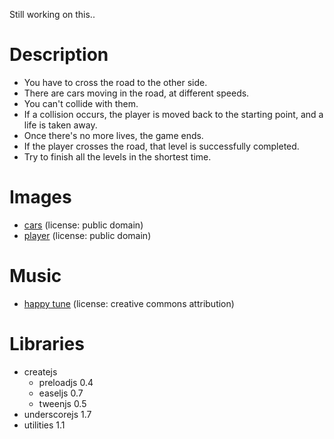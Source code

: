 Still working on this..


Description
===========

- You have to cross the road to the other side.
- There are cars moving in the road, at different speeds.
- You can't collide with them.
- If a collision occurs, the player is moved back to the starting point, and a life is taken away.
- Once there's no more lives, the game ends.
- If the player crosses the road, that level is successfully completed.
- Try to finish all the levels in the shortest time.


Images
======

- [cars](http://opengameart.org/content/basic-2d-car-collection) (license: public domain)
- [player](http://opengameart.org/content/30-sprites-made-in-30-minutes) (license: public domain)


Music
=====

- [happy tune](http://opengameart.org/content/happy-tune) (license: creative commons attribution)


Libraries
=========

- createjs
    - preloadjs 0.4
    - easeljs 0.7
    - tweenjs 0.5
- underscorejs 1.7
- utilities 1.1